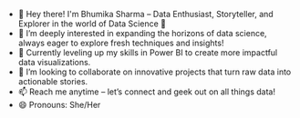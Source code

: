 
- 🌟 Hey there! I'm Bhumika Sharma – Data Enthusiast, Storyteller, and Explorer in the world of Data Science 🚀
- 👀 I’m deeply interested in expanding the horizons of data science, always eager to explore fresh techniques and insights!
- 🌱 Currently leveling up my skills in Power BI to create more impactful data visualizations.
- 💞️ I’m looking to collaborate on innovative projects that turn raw data into actionable stories.
- 📫 Reach me anytime – let’s connect and geek out on all things data!
- 😄 Pronouns: She/Her

<!---
bhumii-sharma/bhumii-sharma is a ✨ special ✨ repository because its `README.md` (this file) appears on your GitHub profile.
You can click the Preview link to take a look at your changes.
--->
